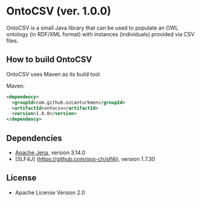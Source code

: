 # OntoCSV (ver. 1.0.0)
OntoCSV is a small Java library that can be used to populate an OWL ontology (in RDF/XML format) with instances (individuals) provided via CSV files.

## How to build OntoCSV

OntoCSV uses Maven as its build tool.

Maven:
```xml
<dependency>
  <groupId>com.github.ozcanturkmen</groupId>
  <artifactId>ontocsv</artifactId>
  <version>1.0.0</version>
</dependency>
```

## Dependencies
* [Apache Jena](https://github.com/apache/jena), version 3.14.0
* [SLF4J] (https://github.com/qos-ch/slf4j), version 1.7.30

## License
* Apache License Version 2.0